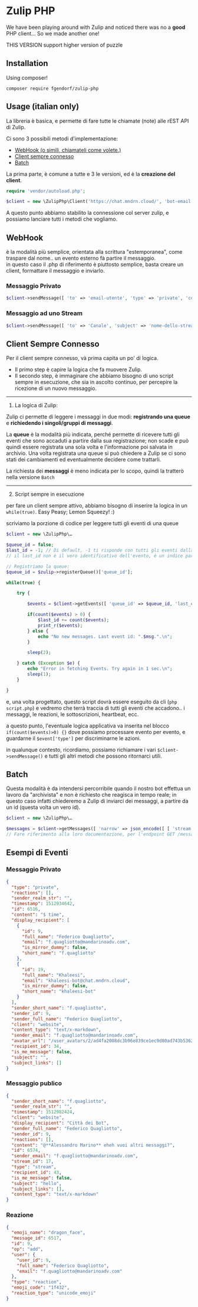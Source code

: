 # Zulip PHP

We have been playing around with Zulip and noticed there was no a **good** PHP client... So we made another one!


THIS VERSION support higher version of puzzle

## Installation

Using composer!

`composer require fgendorf/zulip-php`

## Usage (italian only)

La libreria è basica, e permette di fare tutte le chiamate (note) alle rEST API di Zulip.

Ci sono 3 possibili metodi d'implementazione:

- [WebHook (o simili, chiamateli come volete.)](#webhook)
- [Client sempre connesso](#client-sempre-connesso)
- [Batch](#batch)

La prima parte, è comune a tutte e 3 le versioni, ed è la **creazione del client**.

```php
require 'vendor/autoload.php';

$client = new \ZulipPhp\Client('https://chat.mndrn.cloud/', 'bot-email', 'bot-api-key');
```

A questo punto abbiamo stabilito la connessione col server zulip, e possiamo lanciare tutti i metodi che vogliamo.

WebHook
-------

è la modalità più semplice, orientata alla scrittura "estemporanea", come traspare dal nome.. un evento esterno fà partire il messaggio.  
in questo caso il .php di riferimento è piuttosto semplice, basta creare un client, formattare il messaggio e inviarlo.

### Messaggio Privato

```php
$client->sendMessage([ 'to' => 'email-utente', 'type' => 'private', 'content' => "Messaggio!" ]);
```

### Messaggio ad uno Stream

```php
$client->sendMessage([ 'to' => 'Canale', 'subject' => 'nome-dello-stream', 'type' => 'stream', 'content' => "Messaggio!" ]);
```

Client Sempre Connesso
----------------------

Per il client sempre connesso, và prima capita un po' di logica.

- Il primo step è capire la logica che fa muovere Zulip.
- Il secondo step, è immaginare che abbiamo bisogno di uno script sempre in esecuzione, che sia in ascolto continuo, per percepire la ricezione di un nuovo messaggio.

---

1) La logica di Zulip:

Zulip ci permette di leggere i messaggi in due modi: **registrando una queue** e **richiedendo i singoli/gruppi di messaggi**.  

La **queue** è la modalità più indicata, perché permette di ricevere tutti gli eventi che sono accaduti a partire dalla sua registrazione; non scade e può quindi essere registrata una sola volta e l'informazione poi salvata in archivio. Una volta registrata una queue si può chiedere a Zulip se ci sono stati dei cambiamenti ed eventualmente decidere come trattarli.

La richiesta dei **messaggi** è meno indicata per lo scopo, quindi la tratterò nella versione `Batch`

---

2) Script sempre in esecuzione

per fare un client sempre attivo, abbiamo bisogno di inserire la logica in un `while(true)`. Easy Peasy; Lemon Squeezy! :)

scriviamo la porzione di codice per leggere tutti gli eventi di una queue

```php
$client = new \ZulipPhp\…

$queue_id = false;
$last_id = -1; // Di default, -1 ti risponde con tutti gli eventi dalla creazione della queue.
// il last_id non è il vero identificativo dell'evento, è un indice parziale a partire dalla nascita della query (-1, 0, 1, 2, 3, …)

// Registriamo la queue:
$queue_id = $zulip->registerQueue()['queue_id'];

while(true) {

	try {

		$events = $client->getEvents([ 'queue_id' => $queue_id, 'last_event_id' => $last_id, 'dont_block' => 'false']);

		if(count($events) > 0) {
			$last_id += count($events);
			print_r($events);
		} else {
			echo "No new messages. Last event id: ".$msg.".\n";
		}

		sleep(2);

	} catch (Exception $e) {
		echo "Error in fetching Events. Try again in 1 sec.\n";
		sleep(1);
	}

}
```

e, una volta progettato, questo script dovrà essere eseguito da cli (`php script.php`) e vedremo che terrà traccia di tutti gli eventi che accadono.. i messaggi, le reazioni, le sottoscrizioni, heartbeat, ecc.

a questo punto, l'eventuale logica applicativa va inserita nel blocco `if(count($events)>0) {}` dove possiamo processare evento per evento, e guardarne il `$event['type']` per discriminarne le azioni.

in qualunque contesto, ricordiamo, possiamo richiamare i vari `$client->sendMessage()` e tutti gli altri metodi che possono ritornarci utili.

Batch
-----

Questa modalità è da intendersi percorribile quando il nostro bot effettua un lavoro da "archivista" e non è richiesto che reagisca in tempo reale; in questo caso infatti chiederemo a Zulip di inviarci dei messaggi, a partire da un id (questa volta un vero id).

```php
$client = new \ZulipPhp\…

$messages = $client->getMessages([ 'narrow' => json_encode([ [ 'stream', 'NomeStream' ] ]), 'had_error_retry' => 'false', 'anchor' => 0, 'num_before' => 1, 'num_after' => 5]);
// Fare riferimento alla loro documentazione, per l'endpoint GET /messages
```

Esempi di Eventi
----------------

### Messaggio Privato
```json
{
  "type": "private",
  "reactions": [],
  "sender_realm_str": "",
  "timestamp": 1512934642,
  "id": 6516,
  "content": "$ time",
  "display_recipient": [
    {
      "id": 9,
      "full_name": "Federico Quagliotto",
      "email": "f.quagliotto@mandarinoadv.com",
      "is_mirror_dummy": false,
      "short_name": "f.quagliotto"
    },
    {
      "id": 19,
      "full_name": "Khaleesi",
      "email": "khaleesi-bot@chat.mndrn.cloud",
      "is_mirror_dummy": false,
      "short_name": "khaleesi-bot"
    }
  ],
  "sender_short_name": "f.quagliotto",
  "sender_id": 9,
  "sender_full_name": "Federico Quagliotto",
  "client": "website",
  "content_type": "text/x-markdown",
  "sender_email": "f.quagliotto@mandarinoadv.com",
  "avatar_url": "/user_avatars/2/ad4fa2008dc3b96e839ce1ec9d80ad743b5362c2.png?x=x&version=2",
  "recipient_id": 34,
  "is_me_message": false,
  "subject": "",
  "subject_links": []
}
```

### Messaggio publico
```json
{
  "sender_short_name": "f.quagliotto",
  "sender_realm_str": "",
  "timestamp": 1512982424,
  "client": "website",
  "display_recipient": "Città dei Bot",
  "sender_full_name": "Federico Quagliotto",
  "sender_id": 9,
  "reactions": [],
  "content": "@**Alessandro Marino** eheh vuoi altri messaggi?",
  "id": 6574,
  "sender_email": "f.quagliotto@mandarinoadv.com",
  "stream_id": 17,
  "type": "stream",
  "recipient_id": 43,
  "is_me_message": false,
  "subject": "hello",
  "subject_links": [],
  "content_type": "text/x-markdown"
}
```

### Reazione
```json
{
  "emoji_name": "dragon_face",
  "message_id": 6517,
  "id": 9,
  "op": "add",
  "user": {
    "user_id": 9,
    "full_name": "Federico Quagliotto",
    "email": "f.quagliotto@mandarinoadv.com"
  },
  "type": "reaction",
  "emoji_code": "1f432",
  "reaction_type": "unicode_emoji"
}
```
